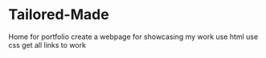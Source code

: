 # Tailored-Made
Home for portfolio
create a webpage for showcasing my work
use html
use css 
get all links to work 
